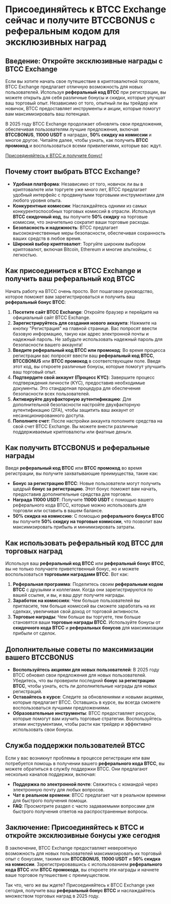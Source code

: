 <h1>Присоединяйтесь к BTCC Exchange сейчас и получите BTCCBONUS с реферальным кодом для эксклюзивных наград</h1>
    </header>

<section>
      <h2>Введение: Откройте эксклюзивные награды с BTCC Exchange</h2>
        <p>Если вы хотите начать свое путешествие в криптовалютной торговле, BTCC Exchange предлагает отличную возможность для новых пользователей. Используя <strong>реферальный код BTCC</strong> при регистрации, вы можете открыть для себя различные бонусы и скидки, которые улучшат ваш торговый опыт. Независимо от того, опытный ли вы трейдер или новичок, BTCC предоставляет инструменты и акции, которые помогут вам максимизировать ваш потенциал.</p>
        <p>В 2025 году BTCC Exchange продолжает обновлять свои предложения, обеспечивая пользователям лучшие предложения, включая <strong>BTCCBONUS</strong>, <strong>11000 USDT</strong> в наградах, <strong>50% скидку на комиссии</strong> и многое другое. Читайте далее, чтобы узнать, как получить <strong>BTCC промокод</strong> и воспользоваться всеми привилегиями, которые вас ждут.</p>
    </section>
<a href="https://partner.btcc.com/us/c/BTCCBONUS/9303" target="_blank">Присоединяйтесь к BTCC и получите бонус!</a>

  <section>
        <h2>Почему стоит выбрать BTCC Exchange?</h2>
        <ul>
            <li><strong>Удобная платформа</strong>: Независимо от того, новичок ли вы в криптовалюте или торгуете уже много лет, BTCC предлагает удобный интерфейс с продвинутыми торговыми инструментами для любого уровня опыта.</li>
            <li><strong>Конкурентные комиссии</strong>: Наслаждайтесь одними из самых конкурентоспособных торговых комиссий в отрасли. Используя <strong>BTCC скидочный код</strong>, вы получите <strong>50% скидку</strong> на торговые комиссии, что значительно сократит ваши торговые расходы.</li>
            <li><strong>Безопасность и надежность</strong>: BTCC предлагает высококачественные меры безопасности, обеспечивая сохранность ваших средств в любое время.</li>
            <li><strong>Широкий выбор криптовалют</strong>: Торгуйте широким выбором криптовалют, включая Bitcoin, Ethereum и многие альткойны, с легкостью.</li>
        </ul>
    </section>

  <section>
        <h2>Как присоединиться к BTCC Exchange и получить ваш реферальный код BTCC</h2>
        <p>Начать работу на BTCC очень просто. Вот пошаговое руководство, которое поможет вам зарегистрироваться и получить ваш <strong>реферальный бонус BTCC</strong>:</p>
        <ol>
            <li><strong>Посетите сайт BTCC Exchange</strong>: Откройте браузер и перейдите на официальный сайт BTCC Exchange.</li>
            <li><strong>Зарегистрируйтесь для создания нового аккаунта</strong>: Нажмите на кнопку "Регистрация" на главной странице. Вас попросят ввести базовую информацию, такую как адрес электронной почты и надежный пароль. Не забудьте использовать надежный пароль для безопасности вашего аккаунта!</li>
            <li><strong>Введите реферальный код BTCC или промокод</strong>: Во время процесса регистрации вас попросят ввести ваш <strong>реферальный код BTCC</strong>, <strong>BTCCBONUS</strong> или <strong>BTCC промокод</strong> в соответствующем поле. Введя этот код, вы откроете различные бонусы, которые помогут улучшить ваш торговый опыт.</li>
            <li><strong>Подтвердите свой аккаунт (Процесс KYC)</strong>: Завершите процесс подтверждения личности (KYC), предоставив необходимые документы. Это стандартная процедура для обеспечения безопасности всех пользователей.</li>
            <li><strong>Активируйте двухфакторную аутентификацию</strong>: Для дополнительной безопасности настройте двухфакторную аутентификацию (2FA), чтобы защитить ваш аккаунт от несанкционированного доступа.</li>
            <li><strong>Пополните счет</strong>: После настройки аккаунта пополните средства на свой счет BTCC Exchange. Вы можете внести различные поддерживаемые криптовалюты или фиатные деньги.</li>
        </ol>
    </section>

  <section>
        <h2>Как получить BTCCBONUS и реферальные награды</h2>
        <p>Введя <strong>реферальный код BTCC</strong> или <strong>BTCC промокод</strong> во время регистрации, вы получите захватывающие преимущества, такие как:</p>
        <ul>
            <li><strong>Бонус за регистрацию BTCC</strong>: Новые пользователи могут получить щедрый <strong>бонус за регистрацию</strong>. Этот бонус поможет вам начать, предоставив дополнительные средства для торговли.</li>
            <li><strong>Награда 11000 USDT</strong>: Получите <strong>11000 USDT</strong> с помощью вашего реферального кода BTCC, которые можно использовать для торговли или оставить в вашем балансе.</li>
            <li><strong>50% скидка на комиссию</strong>: С помощью <strong>реферального бонуса BTCC</strong> вы получите <strong>50% скидку на торговые комиссии</strong>, что позволит вам максимизировать прибыль и минимизировать затраты.</li>
        </ul>
    </section>

  <section>
        <h2>Как использовать реферальный код BTCC для торговых наград</h2>
        <p>Используя ваш <strong>реферальный код BTCC</strong> или <strong>реферальный бонус BTCC</strong>, вы не только получаете приветственный бонус, но и можете воспользоваться <strong>торговыми наградами BTCC</strong>. Вот как:</p>
        <ol>
            <li><strong>Реферальная программа</strong>: Поделитесь своим <strong>реферальным кодом BTCC</strong> с друзьями и коллегами. Когда они зарегистрируются по вашей ссылке, и вы, и ваш друг получите награды.</li>
            <li><strong>Заработок на комиссиях</strong>: Чем больше пользователей вы пригласите, тем больше комиссий вы сможете заработать на их сделках, увеличивая свой доход от торговой активности.</li>
            <li><strong>Торговые награды</strong>: Чем больше вы торгуете, тем больше становятся ваши <strong>торговые награды BTCC</strong>. Используйте бонусы от <strong>скидочного кода BTCC</strong> и <strong>реферальных бонусов</strong> для максимизации прибыли от сделок.</li>
        </ol>
    </section>

  <section>
        <h2>Дополнительные советы по максимизации вашего BTCCBONUS</h2>
        <ul>
            <li><strong>Воспользуйтесь акциями для новых пользователей</strong>: В 2025 году BTCC обновил свои предложения для новых пользователей. Убедитесь, что вы проверили последний <strong>бонус за регистрацию BTCC</strong>, чтобы узнать, есть ли дополнительные награды для новых регистраций.</li>
            <li><strong>Оставайтесь в курсе</strong>: Следите за обновлениями и новыми акциями, которые предлагает BTCC. Оставшись в курсе, вы всегда сможете воспользоваться лучшими предложениями.</li>
            <li><strong>Образовательные инструменты</strong>: BTCC предоставляет ресурсы, которые помогут вам изучить торговые стратегии. Воспользуйтесь этими инструментами, чтобы расти как трейдер и эффективно использовать свои бонусы.</li>
        </ul>
    </section>
<section>
        <h2>Служба поддержки пользователей BTCC</h2>
        <p>Если у вас возникнут проблемы в процессе регистрации или вам потребуется помощь в получении вашего <strong>реферального кода BTCC</strong>, вы можете обратиться в службу поддержки BTCC. Они предлагают несколько каналов поддержки, включая:</p>
        <ul>
            <li><strong>Поддержка по электронной почте</strong>: Свяжитесь с командой через электронную почту для любых вопросов.</li>
            <li><strong>Чат в реальном времени</strong>: BTCC предлагает чат в реальном времени для быстрого получения помощи.</li>
            <li><strong>FAQ</strong>: Просмотрите раздел с часто задаваемыми вопросами для быстрого получения ответов на распространенные вопросы.</li>
        </ul>
    </section>

<section>
        <h2>Заключение: Присоединяйтесь к BTCC и откройте эксклюзивные бонусы уже сегодня</h2>
        <p>В заключение, BTCC Exchange предоставляет невероятную возможность для новых пользователей максимизировать их торговый опыт с бонусами, такими как <strong>BTCCBONUS</strong>, <strong>11000 USDT</strong> и <strong>50% скидка на комиссии</strong>. Зарегистрировавшись с использованием <strong>реферального кода BTCC</strong> или <strong>BTCC промокода</strong>, вы откроете эти награды и начнете ваше торговое путешествие с преимуществом.</p>
        <p>Так что, чего же вы ждете? Присоединяйтесь к BTCC Exchange уже сегодня, получите ваш <strong>реферальный бонус BTCC</strong> и наслаждайтесь множеством торговых наград в 2025 году.</p>
    </section>

</body>
</html>
